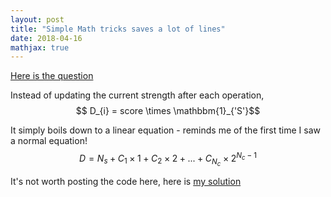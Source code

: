 ```yaml
---
layout: post
title: "Simple Math tricks saves a lot of lines"
date: 2018-04-16
mathjax: true
---
```


<a href="https://codejam.withgoogle.com/2018/challenges/00000000000000cb/dashboard">Here is the question</a>

Instead of updating the current strength after each operation,
$$ D_{i} =  score \times \mathbbm{1}_{'S'}$$

It simply boils down to a linear equation - reminds me of the first time I saw a normal equation!
$$ D =  N_{s} + C_{1} \times 1 + C_{2} \times 2 + ... + C_{N_{c}} \times 2^{N_{c} - 1} $$

It's not worth posting the code here, here is 
<a href="https://gist.github.com/yinghuixia/add2de5f60d09b8f8dde9d7dfe51ea44">my solution</a>